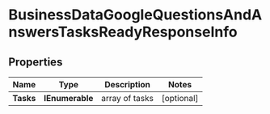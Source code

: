 # BusinessDataGoogleQuestionsAndAnswersTasksReadyResponseInfo


## Properties

| Name | Type | Description | Notes |
|------------ | ------------- | ------------- | -------------|
**Tasks** | **IEnumerable<BusinessDataGoogleQuestionsAndAnswersTasksReadyTaskInfo>** | array of tasks |[optional]|